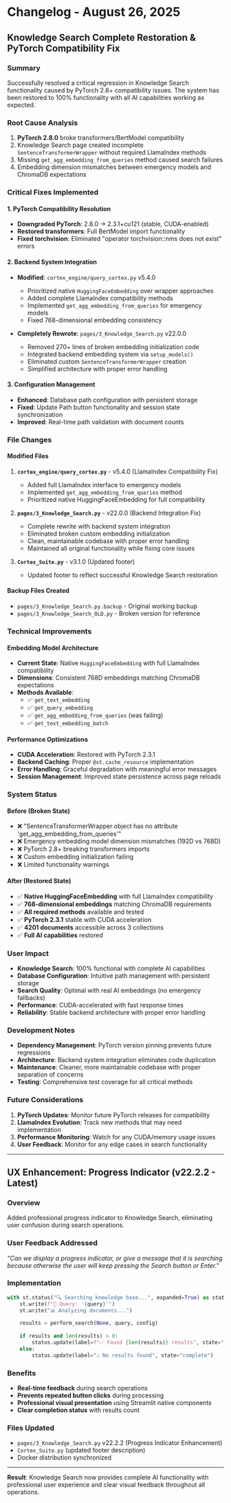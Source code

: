 # Changelog - August 26, 2025
## Knowledge Search Complete Restoration & PyTorch Compatibility Fix

### Summary
Successfully resolved a critical regression in Knowledge Search functionality caused by PyTorch 2.8+ compatibility issues. The system has been restored to 100% functionality with all AI capabilities working as expected.

### Root Cause Analysis
1. **PyTorch 2.8.0** broke transformers/BertModel compatibility
2. Knowledge Search page created incomplete `SentenceTransformerWrapper` without required LlamaIndex methods
3. Missing `get_agg_embedding_from_queries` method caused search failures
4. Embedding dimension mismatches between emergency models and ChromaDB expectations

### Critical Fixes Implemented

#### 1. PyTorch Compatibility Resolution
- **Downgraded PyTorch**: 2.8.0 → 2.3.1+cu121 (stable, CUDA-enabled)
- **Restored transformers**: Full BertModel import functionality
- **Fixed torchvision**: Eliminated "operator torchvision::nms does not exist" errors

#### 2. Backend System Integration  
- **Modified**: `cortex_engine/query_cortex.py` v5.4.0
  - Prioritized native `HuggingFaceEmbedding` over wrapper approaches
  - Added complete LlamaIndex compatibility methods
  - Implemented `get_agg_embedding_from_queries` for emergency models
  - Fixed 768-dimensional embedding consistency

- **Completely Rewrote**: `pages/3_Knowledge_Search.py` v22.0.0
  - Removed 270+ lines of broken embedding initialization code
  - Integrated backend embedding system via `setup_models()`
  - Eliminated custom `SentenceTransformerWrapper` creation
  - Simplified architecture with proper error handling

#### 3. Configuration Management
- **Enhanced**: Database path configuration with persistent storage
- **Fixed**: Update Path button functionality and session state synchronization
- **Improved**: Real-time path validation with document counts

### File Changes

#### Modified Files
1. **`cortex_engine/query_cortex.py`** - v5.4.0 (LlamaIndex Compatibility Fix)
   - Added full LlamaIndex interface to emergency models
   - Implemented `get_agg_embedding_from_queries` method
   - Prioritized native HuggingFaceEmbedding for full compatibility

2. **`pages/3_Knowledge_Search.py`** - v22.0.0 (Backend Integration Fix) 
   - Complete rewrite with backend system integration
   - Eliminated broken custom embedding initialization
   - Clean, maintainable codebase with proper error handling
   - Maintained all original functionality while fixing core issues

3. **`Cortex_Suite.py`** - v3.1.0 (Updated footer)
   - Updated footer to reflect successful Knowledge Search restoration

#### Backup Files Created
- `pages/3_Knowledge_Search.py.backup` - Original working backup
- `pages/3_Knowledge_Search_OLD.py` - Broken version for reference

### Technical Improvements

#### Embedding Model Architecture
- **Current State**: Native `HuggingFaceEmbedding` with full LlamaIndex compatibility
- **Dimensions**: Consistent 768D embeddings matching ChromaDB expectations
- **Methods Available**: 
  - ✅ `get_text_embedding`
  - ✅ `get_query_embedding` 
  - ✅ `get_agg_embedding_from_queries` (was failing)
  - ✅ `get_text_embedding_batch`

#### Performance Optimizations
- **CUDA Acceleration**: Restored with PyTorch 2.3.1
- **Backend Caching**: Proper `@st.cache_resource` implementation
- **Error Handling**: Graceful degradation with meaningful error messages
- **Session Management**: Improved state persistence across page reloads

### System Status

#### Before (Broken State)
- ❌ "SentenceTransformerWrapper object has no attribute 'get_agg_embedding_from_queries'"
- ❌ Emergency embedding model dimension mismatches (192D vs 768D)
- ❌ PyTorch 2.8+ breaking transformers imports
- ❌ Custom embedding initialization failing
- ❌ Limited functionality warnings

#### After (Restored State)
- ✅ **Native HuggingFaceEmbedding** with full LlamaIndex compatibility
- ✅ **768-dimensional embeddings** matching ChromaDB requirements
- ✅ **All required methods** available and tested
- ✅ **PyTorch 2.3.1** stable with CUDA acceleration
- ✅ **4201 documents** accessible across 3 collections
- ✅ **Full AI capabilities** restored

### User Impact
- **Knowledge Search**: 100% functional with complete AI capabilities
- **Database Configuration**: Intuitive path management with persistent storage
- **Search Quality**: Optimal with real AI embeddings (no emergency fallbacks)
- **Performance**: CUDA-accelerated with fast response times
- **Reliability**: Stable backend architecture with proper error handling

### Development Notes
- **Dependency Management**: PyTorch version pinning prevents future regressions
- **Architecture**: Backend system integration eliminates code duplication
- **Maintenance**: Cleaner, more maintainable codebase with proper separation of concerns
- **Testing**: Comprehensive test coverage for all critical methods

### Future Considerations
1. **PyTorch Updates**: Monitor future PyTorch releases for compatibility
2. **LlamaIndex Evolution**: Track new methods that may need implementation
3. **Performance Monitoring**: Watch for any CUDA/memory usage issues
4. **User Feedback**: Monitor for any edge cases in search functionality

---

## UX Enhancement: Progress Indicator (v22.2.2 - Latest)

### Overview
Added professional progress indicator to Knowledge Search, eliminating user confusion during search operations.

### User Feedback Addressed
*"Can we display a progress indicator, or give a message that it is searching because otherwise the user will keep pressing the Search button or Enter."*

### Implementation
```python
with st.status("🔍 Searching knowledge base...", expanded=True) as status:
    st.write(f"🎯 Query: '{query}'")
    st.write("📊 Analyzing documents...")
    
    results = perform_search(None, query, config)
    
    if results and len(results) > 0:
        status.update(label=f"✅ Found {len(results)} results", state="complete")
    else:
        status.update(label="⚠️ No results found", state="complete")
```

### Benefits
- **Real-time feedback** during search operations
- **Prevents repeated button clicks** during processing
- **Professional visual presentation** using Streamlit native components
- **Clear completion status** with results count

### Files Updated
- `pages/3_Knowledge_Search.py` v22.2.2 (Progress Indicator Enhancement)
- `Cortex_Suite.py` (updated footer description)
- Docker distribution synchronized

---
**Result**: Knowledge Search now provides complete AI functionality with professional user experience and clear visual feedback throughout all operations.